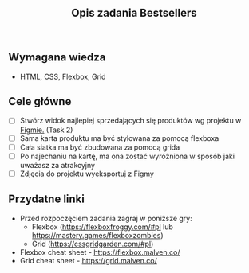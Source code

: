 <h2 align="center">Opis zadania Bestsellers </h2>

<br>

## Wymagana wiedza

- HTML, CSS, Flexbox, Grid

## Cele główne

- [ ] Stwórz widok najlepiej sprzedających się produktów wg projektu w [Figmie.](https://www.figma.com/file/aue8jexPLJka4kl7fhuplU/Kindergarden-0.1?node-id=30%3A35) (Task 2)
- [ ] Sama karta produktu ma być stylowana za pomocą flexboxa
- [ ] Cała siatka ma być zbudowana za pomocą grida
- [ ] Po najechaniu na kartę, ma ona zostać wyróżniona w sposób jaki uważasz za atrakcyjny
- [ ] Zdjęcia do projektu wyeksportuj z Figmy

## Przydatne linki

- Przed rozpoczęciem zadania zagraj w poniższe gry:
  - Flexbox (<https://flexboxfroggy.com/#pl> lub <https://mastery.games/flexboxzombies>)
  - Grid (<https://cssgridgarden.com/#pl>)
- Flexbox cheat sheet - <https://flexbox.malven.co/>
- Grid cheat sheet - <https://grid.malven.co/>
